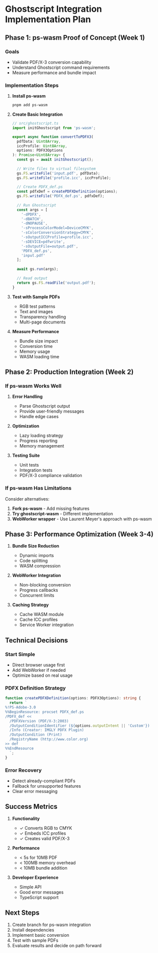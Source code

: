 # Ghostscript Integration Implementation Plan

## Phase 1: ps-wasm Proof of Concept (Week 1)

### Goals
- Validate PDF/X-3 conversion capability
- Understand Ghostscript command requirements
- Measure performance and bundle impact

### Implementation Steps

1. **Install ps-wasm**
   ```bash
   pnpm add ps-wasm
   ```

2. **Create Basic Integration**
   ```typescript
   // src/ghostscript.ts
   import initGhostscript from 'ps-wasm';
   
   export async function convertToPDFX3(
     pdfData: Uint8Array,
     iccProfile: Uint8Array,
     options: PDFX3Options
   ): Promise<Uint8Array> {
     const gs = await initGhostscript();
     
     // Write files to virtual filesystem
     gs.FS.writeFile('input.pdf', pdfData);
     gs.FS.writeFile('profile.icc', iccProfile);
     
     // Create PDFX_def.ps
     const pdfxDef = createPDFXDefinition(options);
     gs.FS.writeFile('PDFX_def.ps', pdfxDef);
     
     // Run Ghostscript
     const args = [
       '-dPDFX',
       '-dBATCH',
       '-dNOPAUSE',
       '-sProcessColorModel=DeviceCMYK',
       '-sColorConversionStrategy=CMYK',
       '-sOutputICCProfile=profile.icc',
       '-sDEVICE=pdfwrite',
       '-sOutputFile=output.pdf',
       'PDFX_def.ps',
       'input.pdf'
     ];
     
     await gs.run(args);
     
     // Read output
     return gs.FS.readFile('output.pdf');
   }
   ```

3. **Test with Sample PDFs**
   - RGB test patterns
   - Text and images
   - Transparency handling
   - Multi-page documents

4. **Measure Performance**
   - Bundle size impact
   - Conversion time
   - Memory usage
   - WASM loading time

## Phase 2: Production Integration (Week 2)

### If ps-wasm Works Well

1. **Error Handling**
   - Parse Ghostscript output
   - Provide user-friendly messages
   - Handle edge cases

2. **Optimization**
   - Lazy loading strategy
   - Progress reporting
   - Memory management

3. **Testing Suite**
   - Unit tests
   - Integration tests
   - PDF/X-3 compliance validation

### If ps-wasm Has Limitations

Consider alternatives:
1. **Fork ps-wasm** - Add missing features
2. **Try ghostscript-wasm** - Different implementation
3. **WebWorker wrapper** - Use Laurent Meyer's approach with ps-wasm

## Phase 3: Performance Optimization (Week 3-4)

1. **Bundle Size Reduction**
   - Dynamic imports
   - Code splitting
   - WASM compression

2. **WebWorker Integration**
   - Non-blocking conversion
   - Progress callbacks
   - Concurrent limits

3. **Caching Strategy**
   - Cache WASM module
   - Cache ICC profiles
   - Service Worker integration

## Technical Decisions

### Start Simple
- Direct browser usage first
- Add WebWorker if needed
- Optimize based on real usage

### PDFX Definition Strategy
```typescript
function createPDFXDefinition(options: PDFX3Options): string {
  return `
%!PS-Adobe-3.0
%%BeginResource: procset PDFX_def.ps
/PDFX_def <<
  /PDFXVersion (PDF/X-3:2003)
  /OutputConditionIdentifier (${options.outputIntent || 'Custom'})
  /Info (Creator: IMGLY PDFX Plugin)
  /OutputCondition (Print)
  /RegistryName (http://www.color.org)
>> def
%%EndResource
  `;
}
```

### Error Recovery
- Detect already-compliant PDFs
- Fallback for unsupported features
- Clear error messaging

## Success Metrics

1. **Functionality**
   - ✓ Converts RGB to CMYK
   - ✓ Embeds ICC profiles
   - ✓ Creates valid PDF/X-3

2. **Performance**
   - < 5s for 10MB PDF
   - < 100MB memory overhead
   - < 10MB bundle addition

3. **Developer Experience**
   - Simple API
   - Good error messages
   - TypeScript support

## Next Steps

1. Create branch for ps-wasm integration
2. Install dependencies
3. Implement basic conversion
4. Test with sample PDFs
5. Evaluate results and decide on path forward